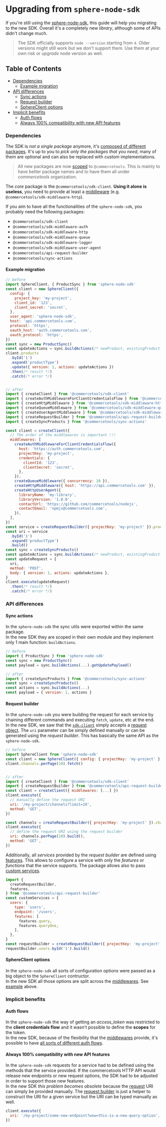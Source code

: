 # Upgrading from `sphere-node-sdk`

If you're still using the [sphere-node-sdk](https://github.com/sphereio/sphere-node-sdk), this guide will help you migrating to the new SDK. Overall it's a completely new _library_, although some of APIs didn't change much.

> The SDK officially supports `node --version` starting from `4`.
Older versions might still work but we don't support them. Use them at your own risk or _upgrade_ node version as well.

## Table of Contents

* [Dependencies](#dependencies)
  * [Example migration](#example-migration)
* [API differences](#api-differences)
  * [Sync actions](#sync-actions)
  * [Request builder](#request-builder)
  * [SphereClient options](#sphereclient-options)
* [Implicit benefits](#implicit-benefits)
  * [Auth flows](#auth-flows)
  * [Always 100% compatibility with new API features](#always-100-compatibility-with-new-api-features)

### Dependencies

The SDK is _not a single package_ anymore, it's [composed of different packages](/sdk/api/README.md).
It's up to you to _pick only the packages that you need_, many of them are optional and can also be replaced with custom implementations.

> All new packages are now [scoped](https://docs.npmjs.com/misc/scope) to `@commercetools`. This is mainly to have better package names and to have them all under _commercetools_ organization.

The _core_ package is the `@commercetools/sdk-client`. **Using it alone is useless**, you need to provide at least a [middleware](/sdk/api/README.md#middlewares) (e.g. `@commercetools/sdk-middleware-http`).

If you aim to have all the functionalities of the `sphere-node-sdk`, you probably need the following packages:
- `@commercetools/sdk-client`
- `@commercetools/sdk-middleware-auth`
- `@commercetools/sdk-middleware-http`
- `@commercetools/sdk-middleware-queue`
- `@commercetools/sdk-middleware-logger`
- `@commercetools/sdk-middleware-user-agent`
- `@commercetools/api-request-builder`
- `@commercetools/sync-actions`

#### Example migration

```js
// before
import SphereClient, { ProductSync } from 'sphere-node-sdk'
const client = new SphereClient({
  config: {
    project_key: 'my-project',
    client_id: '123',
    client_secret: 'secret',
  },
  user_agent: 'sphere-node-sdk',
  host: 'api.commercetools.com',
  protocol: 'https',
  oauth_host: 'auth.commercetools.com',
  oauth_protocol: 'https',
})
const sync = new ProductSync()
const updateActions = sync.buildActions(/* newProduct, existingProduct */)
client.products
  .byId('1')
  .expand('productType')
  .update({ version: 1, actions: updateActions })
  .then(/* result */)
  .catch(/* error */)


// after
import { createClient } from '@commercetools/sdk-client'
import { createAuthMiddlewareForClientCredentialsFlow } from '@commercetools/sdk-middleware-auth'
import { createHttpMiddleware } from '@commercetools/sdk-middleware-http'
import { createQueueMiddleware } from '@commercetools/sdk-middleware-queue'
import { createUserAgentMiddleware } from '@commercetools/sdk-middleware-user-agent'
import { createRequestBuilder } from '@commercetools/api-request-builder'
import { createSyncProducts } from '@commercetools/sync-actions'

const client = createClient({
  // The order of the middlewares is important !!!
  middlewares: [
    createAuthMiddlewareForClientCredentialsFlow({
      host: 'https://auth.commercetools.com',
      projectKey: 'my-project',
      credentials: {
        clientId: '123',
        clientSecret: 'secret',
      },
    }),
    createQueueMiddleware({ concurrency: 10 }),
    createHttpMiddleware({ host: 'https://api.commercetools.com' }),
    createHttpUserAgent({
      libraryName: 'my-library',
      libraryVersion: '1.0.0',
      contactUrl: 'https://github.com/commercetools/nodejs',
      contactEmail: 'npmjs@commercetools.com',
    }),
  ],
})
const service = createRequestBuilder({ projectKey: 'my-project' }).products
const uri = service
  .byId('1')
  .expand('productType')
  .build()
const sync = createSyncProducts()
const updateActions = sync.buildActions(/* newProduct, existingProduct */)
const updateRequest = {
  uri,
  method: 'POST',
  body: { version: 1, actions: updateActions },
}
client.execute(updateRequest)
  .then(/* result */)
  .catch(/* error */)
```

### API differences

#### Sync actions
In the `sphere-node-sdk` the sync utils were exported within the same package.<br/>
In the new SDK they are scoped in their own module and they implement only 1 main function: `buildActions`.

```js
// before
import { ProductSync } from 'sphere-node-sdk'
const sync = new ProductSync()
const payload = sync.buildActions(...).getUpdatePayload()

// after
import { createSyncProducts } from '@commercetools/sync-actions'
const sync = createSyncProducts()
const actions = sync.buildActions(...)
const payload = { version: 1, actions }
```

#### Request builder
In the `sphere-node-sdk` you were building the request for each service by chaining different commands and executing `fetch`, `update`, etc at the end.<br/>
In the new SDK, we saw that the [`sdk-client`](/sdk/api/README.md#sdk-client) simply accepts a [request object](/sdk/Glossary.md#clientrequest). The `uri` parameter can be simply defined manually or can be generated using the _request builder_. This has basically the same API as the `sphere-node-sdk`.

```js
// before
import SphereClient from 'sphere-node-sdk'
const client = new SphereClient({ config: { projectKey: 'my-project' } })
client.channels.perPage(10).fetch()


// after
import { createClient } from '@commercetools/sdk-client'
import { createRequestBuilder } from '@commercetools/api-request-builder'
const client = createClient({ middlewares: [...] })
client.execute({
  // manually define the request URI
  uri: '/my-project/channels?limit=10',
  method: 'GET',
})

const channels = createRequestBuilder({ projectKey: 'my-project' }).channels
client.execute({
  // define the request URI using the request builder
  uri: channels.perPage(10).build(),
  method: 'GET',
})
```

Additionally, all _services_ provided by the _request builder_ are defined using [features](/sdk/api/apiRequestBuilder.md#arguments). This allows to configure a service with only the _features_ or _functions_ that the service supports.
The package allows also to pass [custom services](/sdk/api/apiRequestBuilder.md#createrequestbuildercustomservices).

```js
import {
  createRequestBuilder,
  features,
} from '@commercetools/api-request-builder'
const customServices = {
  users: {
    type: 'users',
    endpoint: '/users',
    features: [
      features.query,
      features.queryOne,
    ],
  },
}
const requestBuilder = createRequestBuilder({ projectKey: 'my-project' }, customServices)
requestBuilder.users.byId('1').build()
```

#### SphereClient options
In the `sphere-node-sdk` all sorts of configuration options were passed as a big object to the `SphereClient` contructor.<br/>
In the new SDK all those options are split across the [middlewares](/sdk/api/README.md#middlewares). See [example](#example-migration) above.


### Implicit benefits

#### Auth flows
In the `sphere-node-sdk` the way of getting an _access_token_ was restricted to the **client credentials flow** and it wasn't possible to define the **scopes** for the token.<br/>
In the new SDK, because of the flexibility that the [middlewares](/sdk/Middlewares.md) provide, it's possible to have [all sorts of different auth flows](/sdk/api/sdkMiddlewareAuth.md).

#### Always 100% compatibility with new API features
In the `sphere-node-sdk` requests for a service had to be defined using the methods that the service provided. If the commercetools HTTP API would release new endpoints or new request options, the SDK had to be adjusted in order to support those new features.<br/>
In the new SDK _this problem becomes obsolete_ because the [request](/sdk/Glossary.md#clientrequest) URI can simply be provided manually. The [request builder](/sdk/api/apiRequestBuilder.md) is just a helper to construct the URI for a given service but the URI can be typed manually as well.

```js
client.execute({
  uri: '/my-project/some-new-endpoint?wow=this-is-a-new-query-option',
})
```
